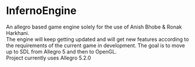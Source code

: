 # InfernoEngine
An allegro based game engine solely for the use of Anish Bhobe & Ronak Harkhani. <br>
The engine will keep getting updated and will get new features according to the requirements of the current game in development.
The goal is to move up to SDL from Allegro 5 and then to OpenGL. <br>
Project currently uses Allegro 5.2.0 <br>
